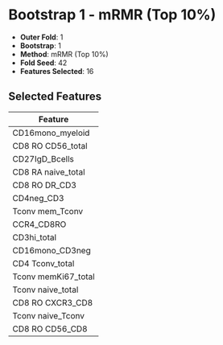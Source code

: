 # Bootstrap 1 - mRMR (Top 10%)

- **Outer Fold**: 1
- **Bootstrap**: 1
- **Method**: mRMR (Top 10%)
- **Fold Seed**: 42
- **Features Selected**: 16

## Selected Features

| Feature |
|---------|
| CD16mono_myeloid |
| CD8 RO CD56_total |
| CD27IgD_Bcells |
| CD8 RA naive_total |
| CD8 RO DR_CD3 |
| CD4neg_CD3 |
| Tconv mem_Tconv |
| CCR4_CD8RO |
| CD3hi_total |
| CD16mono_CD3neg |
| CD4 Tconv_total |
| Tconv memKi67_total |
| Tconv naive_total |
| CD8 RO CXCR3_CD8 |
| Tconv naive_Tconv |
| CD8 RO CD56_CD8 |
